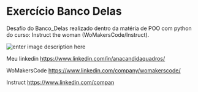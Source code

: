 # Exercício Banco Delas
Desafio do Banco_Delas realizado dentro da matéria de POO com python do curso: Instruct the woman  (WoMakersCode/Instruct).


![enter image description here](https://media.discordapp.net/attachments/1000460353722925248/1007256480635949096/unknown.png?width=1024&height=508)


Meu linkedin
https://www.linkedin.com/in/anacandidaquadros/

WoMakersCode
https://www.linkedin.com/company/womakerscode/

Instruct
https://www.linkedin.com/compan
